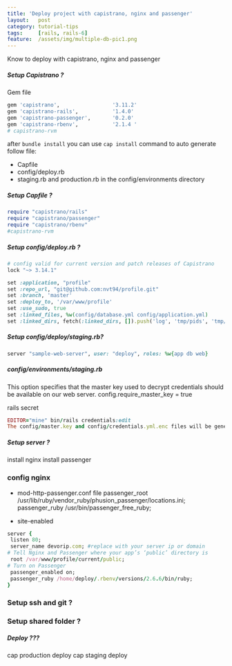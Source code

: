 ```yaml
---
title: 'Deploy project with capistrano, nginx and passenger'
layout:   post
category: tutorial-tips
tags:     [rails, rails-6]
feature:  /assets/img/multiple-db-pic1.png
---
```

Know to deploy with capistrano, nginx and passenger
<!--more-->
##### Setup Capistrano ?
Gem file
```ruby
gem 'capistrano',                 '3.11.2'
gem 'capistrano-rails',           '1.4.0'
gem 'capistrano-passenger',       '0.2.0'
gem 'capistrano-rbenv',           '2.1.4 '
# capistrano-rvm
```
after `bundle install` you can use `cap install` command to auto generate follow file: 
* Capfile
* config/deploy.rb
* staging.rb and production.rb in the config/environments directory

##### Setup Capfile ?

```ruby
require "capistrano/rails"
require "capistrano/passenger"
require "capistrano/rbenv"
#capistrano-rvm
```
##### Setup config/deploy.rb ?

``` ruby
# config valid for current version and patch releases of Capistrano
lock "~> 3.14.1"

set :application, "profile"
set :repo_url, "git@github.com:nvt94/profile.git"
set :branch, 'master'
set :deploy_to, '/var/www/profile'
set :use_sudo, true
set :linked_files, %w(config/database.yml config/application.yml)
set :linked_dirs, fetch(:linked_dirs, []).push('log', 'tmp/pids', 'tmp/cache', 'tmp/sockets', 'vendor/bundle', 'public/system')

```
##### Setup config/deploy/staging.rb?

```ruby
server "sample-web-server", user: "deploy", roles: %w{app db web}
```

##### config/environments/staging.rb
This option specifies that the master key used to decrypt credentials should be available on our web server.
config.require_master_key = true

rails secret
```ruby
EDITOR="mine" bin/rails credentials:edit
The config/master.key and config/credentials.yml.enc files will be generated.
```

##### Setup server ?
install nginx
install passenger

### config nginx
* mod-http-passenger.conf file
passenger_root /usr/lib/ruby/vendor_ruby/phusion_passenger/locations.ini;
passenger_ruby /usr/bin/passenger_free_ruby;

*  site-enabled 
```ruby
server {
 listen 80;
 server_name devorip.com; #replace with your server ip or domain
# Tell Nginx and Passenger where your app’s ‘public’ directory is
 root /var/www/profile/current/public;
# Turn on Passenger
 passenger_enabled on;
 passenger_ruby /home/deploy/.rbenv/versions/2.6.6/bin/ruby;
}
```
### Setup ssh and git ?
### Setup shared folder ?


##### Deploy ???
cap production deploy
cap staging deploy

